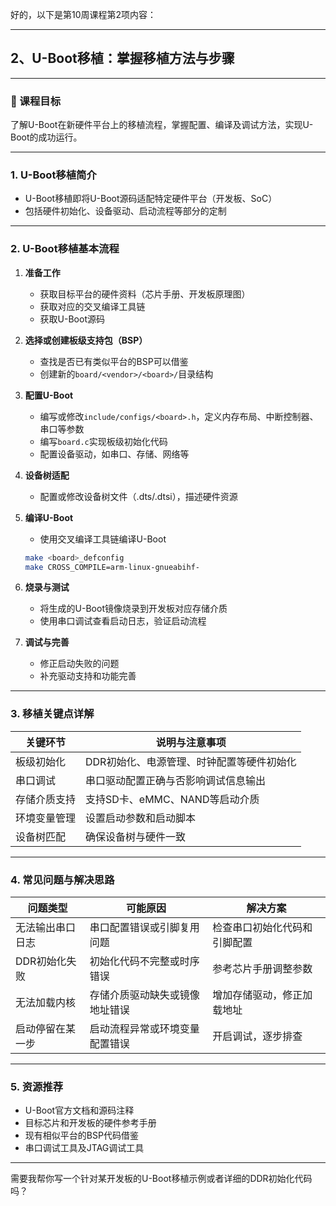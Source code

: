 好的，以下是第10周课程第2项内容：

---

## 2、U-Boot移植：掌握移植方法与步骤

---

### 🎯 课程目标

了解U-Boot在新硬件平台上的移植流程，掌握配置、编译及调试方法，实现U-Boot的成功运行。

---

### 1. U-Boot移植简介

* U-Boot移植即将U-Boot源码适配特定硬件平台（开发板、SoC）
* 包括硬件初始化、设备驱动、启动流程等部分的定制

---

### 2. U-Boot移植基本流程

1. **准备工作**

   * 获取目标平台的硬件资料（芯片手册、开发板原理图）
   * 获取对应的交叉编译工具链
   * 获取U-Boot源码

2. **选择或创建板级支持包（BSP）**

   * 查找是否已有类似平台的BSP可以借鉴
   * 创建新的`board/<vendor>/<board>/`目录结构

3. **配置U-Boot**

   * 编写或修改`include/configs/<board>.h`，定义内存布局、中断控制器、串口等参数
   * 编写`board.c`实现板级初始化代码
   * 配置设备驱动，如串口、存储、网络等

4. **设备树适配**

   * 配置或修改设备树文件（.dts/.dtsi），描述硬件资源

5. **编译U-Boot**

   * 使用交叉编译工具链编译U-Boot

   ```bash
   make <board>_defconfig
   make CROSS_COMPILE=arm-linux-gnueabihf-
   ```

6. **烧录与测试**

   * 将生成的U-Boot镜像烧录到开发板对应存储介质
   * 使用串口调试查看启动日志，验证启动流程

7. **调试与完善**

   * 修正启动失败的问题
   * 补充驱动支持和功能完善

---

### 3. 移植关键点详解

| 关键环节   | 说明与注意事项                |
| ------ | ---------------------- |
| 板级初始化  | DDR初始化、电源管理、时钟配置等硬件初始化 |
| 串口调试   | 串口驱动配置正确与否影响调试信息输出     |
| 存储介质支持 | 支持SD卡、eMMC、NAND等启动介质   |
| 环境变量管理 | 设置启动参数和启动脚本            |
| 设备树匹配  | 确保设备树与硬件一致             |

---

### 4. 常见问题与解决思路

| 问题类型     | 可能原因            | 解决方案           |
| -------- | --------------- | -------------- |
| 无法输出串口日志 | 串口配置错误或引脚复用问题   | 检查串口初始化代码和引脚配置 |
| DDR初始化失败 | 初始化代码不完整或时序错误   | 参考芯片手册调整参数     |
| 无法加载内核   | 存储介质驱动缺失或镜像地址错误 | 增加存储驱动，修正加载地址  |
| 启动停留在某一步 | 启动流程异常或环境变量配置错误 | 开启调试，逐步排查      |

---

### 5. 资源推荐

* U-Boot官方文档和源码注释
* 目标芯片和开发板的硬件参考手册
* 现有相似平台的BSP代码借鉴
* 串口调试工具及JTAG调试工具

---

需要我帮你写一个针对某开发板的U-Boot移植示例或者详细的DDR初始化代码吗？
